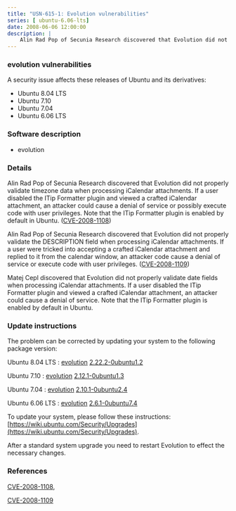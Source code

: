 ```yaml
---
title: "USN-615-1: Evolution vulnerabilities"
series: [ ubuntu-6.06-lts]
date: 2008-06-06 12:00:00
description: |
    Alin Rad Pop of Secunia Research discovered that Evolution did not properly validate timezone data when processing iCalendar attachments. If a user disabled the ITip Formatter plugin and viewed a crafted iCalendar attachment, an attacker could cause a denial of service or possibly execute code with user privileges. Note that the ITip Formatter plugin is enabled by default in Ubuntu. ([CVE-2008-1108](http://people.ubuntu.com/~ubuntu-security/cve/CVE-2008-1108))
--- 
```

 
### evolution vulnerabilities

A security issue affects these releases of Ubuntu and its derivatives:

* Ubuntu 8.04 LTS
* Ubuntu 7.10
* Ubuntu 7.04
* Ubuntu 6.06 LTS

### Software description

* evolution 

### Details

Alin Rad Pop of Secunia Research discovered that Evolution did not properly validate timezone data when processing iCalendar attachments. If a user disabled the ITip Formatter plugin and viewed a crafted iCalendar attachment, an attacker could cause a denial of service or possibly execute code with user privileges. Note that the ITip Formatter plugin is enabled by default in Ubuntu. ([CVE-2008-1108](http://people.ubuntu.com/~ubuntu-security/cve/CVE-2008-1108))

Alin Rad Pop of Secunia Research discovered that Evolution did not properly validate the DESCRIPTION field when processing iCalendar attachments. If a user were tricked into accepting a crafted iCalendar attachment and replied to it from the calendar window, an attacker code cause a denial of service or execute code with user privileges. ([CVE-2008-1109](http://people.ubuntu.com/~ubuntu-security/cve/CVE-2008-1109))

Matej Cepl discovered that Evolution did not properly validate date fields when processing iCalendar attachments. If a user disabled the ITip Formatter plugin and viewed a crafted iCalendar attachment, an attacker could cause a denial of service. Note that the ITip Formatter plugin is enabled by default in Ubuntu. 

### Update instructions

The problem can be corrected by updating your system to the following package version:

Ubuntu 8.04 LTS
 : [evolution](https://launchpad.net/ubuntu/+source/evolution) <span> [2.22.2-0ubuntu1.2](https://launchpad.net/ubuntu/+source/evolution/2.22.2-0ubuntu1.2) </span> 

Ubuntu 7.10
 : [evolution](https://launchpad.net/ubuntu/+source/evolution) <span> [2.12.1-0ubuntu1.3](https://launchpad.net/ubuntu/+source/evolution/2.12.1-0ubuntu1.3) </span> 

Ubuntu 7.04
 : [evolution](https://launchpad.net/ubuntu/+source/evolution) <span> [2.10.1-0ubuntu2.4](https://launchpad.net/ubuntu/+source/evolution/2.10.1-0ubuntu2.4) </span> 

Ubuntu 6.06 LTS
 : [evolution](https://launchpad.net/ubuntu/+source/evolution) <span> [2.6.1-0ubuntu7.4](https://launchpad.net/ubuntu/+source/evolution/2.6.1-0ubuntu7.4) </span> 

To update your system, please follow these instructions: [https://wiki.ubuntu.com/Security/Upgrades](https://wiki.ubuntu.com/Security/Upgrades).

After a standard system upgrade you need to restart Evolution to effect the necessary changes. 

### References

 [CVE-2008-1108](http://people.ubuntu.com/~ubuntu-security/cve/CVE-2008-1108), 

 [CVE-2008-1109](http://people.ubuntu.com/~ubuntu-security/cve/CVE-2008-1109)
 

